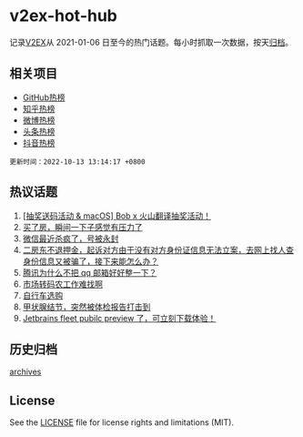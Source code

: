 # v2ex-hot-hub

 记录[V2EX](https://www.v2ex.com/)从 2021-01-06 日至今的热门话题。每小时抓取一次数据，按天[归档](archives)。
 
 ## 相关项目

- [GitHub热榜](https://github.com/lonnyzhang423/github-hot-hub)
- [知乎热榜](https://github.com/lonnyzhang423/zhihu-hot-hub)
- [微博热榜](https://github.com/lonnyzhang423/weibo-hot-hub)
- [头条热榜](https://github.com/lonnyzhang423/toutiao-hot-hub)
- [抖音热榜](https://github.com/lonnyzhang423/douyin-hot-hub)


 `更新时间：2022-10-13 13:14:17 +0800`

## 热议话题

1. [[抽奖送码活动 & macOS] Bob x 火山翻译抽奖活动！](https://www.v2ex.com/t/886485)
1. [买了房，瞬间一下子感觉有压力了](https://www.v2ex.com/t/886535)
1. [微信最近杀疯了，号被永封](https://www.v2ex.com/t/886555)
1. [二房东不退押金，起诉对方由于没有对方身份证信息无法立案，去网上找人查身份信息又被骗了，接下来能怎么办？](https://www.v2ex.com/t/886378)
1. [腾讯为什么不把 qq 邮箱好好整一下？](https://www.v2ex.com/t/886502)
1. [市场转码农工作难找啊](https://www.v2ex.com/t/886374)
1. [自行车选购](https://www.v2ex.com/t/886409)
1. [甲状腺结节，突然被体检报告打击到](https://www.v2ex.com/t/886441)
1. [Jetbrains fleet pubilc preview 了，可立刻下载体验！](https://www.v2ex.com/t/886447)

## 历史归档

[archives](archives)

## License

See the [LICENSE](LICENSE) file for license rights and limitations (MIT).
